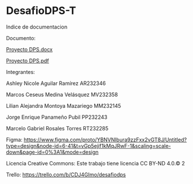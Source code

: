 # DesafioDPS-T

Indice de documentacion

Documento:

[Proyecto DPS.docx](https://github.com/MarcosCzeus/DesafioDPS-T/files/14737048/Proyecto.DPS.docx)

[Proyecto DPS.pdf](https://github.com/MarcosCzeus/DesafioDPS-T/files/14737051/Proyecto.DPS.pdf)

Integrantes:

Ashley Nicole Aguilar Ramírez AR232346

Marcos Ceseus Medina Velásquez MV232358

Lilian Alejandra Montoya Mazariego MM232145

Jorge Enrique Panameño Pubil PP232243

Marcelo Gabriel Rosales Torres RT232285

Figma: https://www.figma.com/proto/YBNVNIbura9zzFxx2vGT8J/Untitled?type=design&node-id=6-41&t=vGp5ejif1kMqJRwF-1&scaling=scale-down&page-id=0%3A1&mode=design

Licencia Creative Commons: Este trabajo tiene licencia CC BY-ND 4.0.© 2 

Trello: https://trello.com/b/CDJ4GImo/desafiodps​ 
